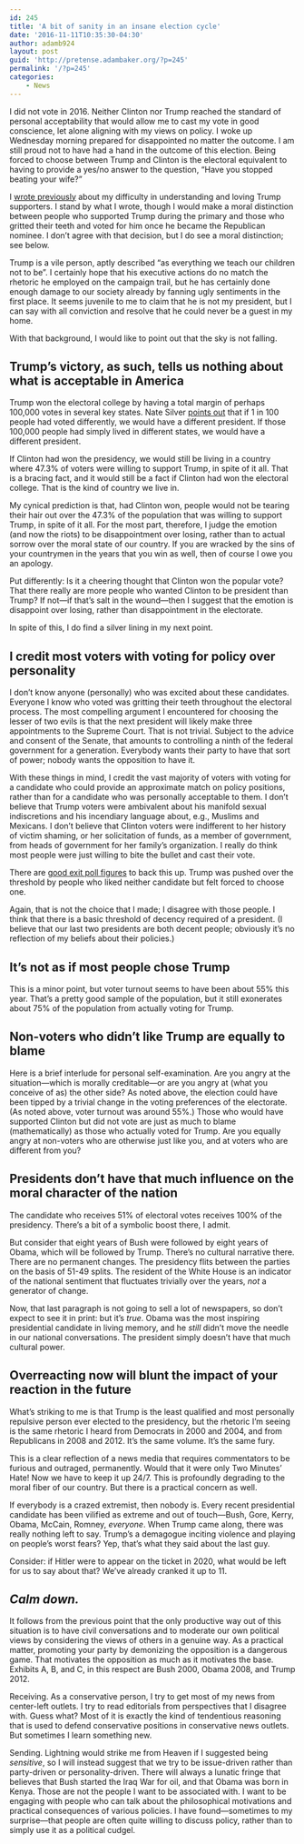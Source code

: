 ```yaml
---
id: 245
title: 'A bit of sanity in an insane election cycle'
date: '2016-11-11T10:35:30-04:30'
author: adamb924
layout: post
guid: 'http://pretense.adambaker.org/?p=245'
permalink: '/?p=245'
categories:
    - News
---
```


I did not vote in 2016. Neither Clinton nor Trump reached the standard of personal acceptability that would allow me to cast my vote in good conscience, let alone aligning with my views on policy. I woke up Wednesday morning prepared for disappointed no matter the outcome. I am still proud not to have had a hand in the outcome of this election. Being forced to choose between Trump and Clinton is the electoral equivalent to having to provide a yes/no answer to the question, “Have you stopped beating your wife?”

I [wrote previously](https://pretense.adambaker.org/?p=208) about my difficulty in understanding and loving Trump supporters. I stand by what I wrote, though I would make a moral distinction between people who supported Trump during the primary and those who gritted their teeth and voted for him once he became the Republican nominee. I don’t agree with that decision, but I do see a moral distinction; see below.

Trump is a vile person, aptly described “as everything we teach our children not to be”. I certainly hope that his executive actions do no match the rhetoric he employed on the campaign trail, but he has certainly done enough damage to our society already by fanning ugly sentiments in the first place. It seems juvenile to me to claim that he is not my president, but I can say with all conviction and resolve that he could never be a guest in my home.

With that background, I would like to point out that the sky is not falling.

## Trump’s victory, as such, tells us nothing about what is acceptable in America

Trump won the electoral college by having a total margin of perhaps 100,000 votes in several key states. Nate Silver [points out](http://fivethirtyeight.com/features/what-a-difference-2-percentage-points-makes/) that if 1 in 100 people had voted differently, we would have a different president. If those 100,000 people had simply lived in different states, we would have a different president.

If Clinton had won the presidency, we would still be living in a country where 47.3% of voters were willing to support Trump, in spite of it all. That is a bracing fact, and it would still be a fact if Clinton had won the electoral college. That is the kind of country we live in.

My cynical prediction is that, had Clinton won, people would not be tearing their hair out over the 47.3% of the population that was willing to support Trump, in spite of it all. For the most part, therefore, I judge the emotion (and now the riots) to be disappointment over losing, rather than to actual sorrow over the moral state of our country. If you are wracked by the sins of your countrymen in the years that you win as well, then of course I owe you an apology.

Put differently: Is it a cheering thought that Clinton won the popular vote? That there really are more people who wanted Clinton to be president than Trump? If not—if that’s salt in the wound—then I suggest that the emotion is disappoint over losing, rather than disappointment in the electorate.

In spite of this, I do find a silver lining in my next point.

## I credit most voters with voting for policy over personality

I don’t know anyone (personally) who was excited about these candidates. Everyone I know who voted was gritting their teeth throughout the electoral process. The most compelling argument I encountered for choosing the lesser of two evils is that the next president will likely make three appointments to the Supreme Court. That is not trivial. Subject to the advice and consent of the Senate, that amounts to controlling a ninth of the federal government for a generation. Everybody wants their party to have that sort of power; nobody wants the opposition to have it.

With these things in mind, I credit the vast majority of voters with voting for a candidate who could provide an approximate match on policy positions, rather than for a candidate who was personally acceptable to them. I don’t believe that Trump voters were ambivalent about his manifold sexual indiscretions and his incendiary language about, e.g., Muslims and Mexicans. I don’t believe that Clinton voters were indifferent to her history of victim shaming, or her solicitation of funds, as a member of government, from heads of government for her family’s organization. I really do think most people were just willing to bite the bullet and cast their vote.

There are [good exit poll figures](http://www.slate.com/articles/news_and_politics/politics/2016/11/debunking_myths_about_trump_voters_with_exit_polls.html) to back this up. Trump was pushed over the threshold by people who liked neither candidate but felt forced to choose one.

Again, that is not the choice that I made; I disagree with those people. I think that there is a basic threshold of decency required of a president. (I believe that our last two presidents are both decent people; obviously it’s no reflection of my beliefs about their policies.)

## It’s not as if most people chose Trump

This is a minor point, but voter turnout seems to have been about 55% this year. That’s a pretty good sample of the population, but it still exonerates about 75% of the population from actually voting for Trump.

## Non-voters who didn’t like Trump are equally to blame

Here is a brief interlude for personal self-examination. Are you angry at the situation—which is morally creditable—or are you angry at (what you conceive of as) the other side? As noted above, the election could have been tipped by a trivial change in the voting preferences of the electorate. (As noted above, voter turnout was around 55%.) Those who would have supported Clinton but did not vote are just as much to blame (mathematically) as those who actually voted for Trump. Are you equally angry at non-voters who are otherwise just like you, and at voters who are different from you?

## Presidents don’t have that much influence on the moral character of the nation

The candidate who receives 51% of electoral votes receives 100% of the presidency. There’s a bit of a symbolic boost there, I admit.

But consider that eight years of Bush were followed by eight years of Obama, which will be followed by Trump. There’s no cultural narrative there. There are no permanent changes. The presidency flits between the parties on the basis of 51-49 splits. The resident of the White House is an indicator of the national sentiment that fluctuates trivially over the years, *not* a generator of change.

Now, that last paragraph is not going to sell a lot of newspapers, so don’t expect to see it in print: but it’s *true*. Obama was the most inspiring presidential candidate in living memory, and he *still* didn’t move the needle in our national conversations. The president simply doesn’t have that much cultural power.

## Overreacting now will blunt the impact of your reaction in the future

What’s striking to me is that Trump is the least qualified and most personally repulsive person ever elected to the presidency, but the rhetoric I’m seeing is the same rhetoric I heard from Democrats in 2000 and 2004, and from Republicans in 2008 and 2012. It’s the same volume. It’s the same fury.

This is a clear reflection of a news media that requires commentators to be furious and outraged, permanently. Would that it were only Two Minutes’ Hate! Now we have to keep it up 24/7. This is profoundly degrading to the moral fiber of our country. But there is a practical concern as well.

If everybody is a crazed extremist, then nobody is. Every recent presidential candidate has been vilified as extreme and out of touch—Bush, Gore, Kerry, Obama, McCain, Romney, *everyone*. When Trump came along, there was really nothing left to say. Trump’s a demagogue inciting violence and playing on people’s worst fears? Yep, that’s what they said about the last guy.

Consider: if Hitler were to appear on the ticket in 2020, what would be left for us to say about that? We’ve already cranked it up to 11.

## *Calm down.*

It follows from the previous point that the only productive way out of this situation is to have civil conversations and to moderate our own political views by considering the views of others in a genuine way. As a practical matter, promoting your party by demonizing the opposition is a dangerous game. That motivates the opposition as much as it motivates the base. Exhibits A, B, and C, in this respect are Bush 2000, Obama 2008, and Trump 2012.

Receiving. As a conservative person, I try to get most of my news from center-left outlets. I try to read editorials from perspectives that I disagree with. Guess what? Most of it is exactly the kind of tendentious reasoning that is used to defend conservative positions in conservative news outlets. But sometimes I learn something new.

Sending. Lightning would strike me from Heaven if I suggested being *sensitive*, so I will instead suggest that we try to be issue-driven rather than party-driven or personality-driven. There will always a lunatic fringe that believes that Bush started the Iraq War for oil, and that Obama was born in Kenya. Those are not the people I want to be associated with. I want to be engaging with people who can talk about the philosophical motivations and practical consequences of various policies. I have found—sometimes to my surprise—that people are often quite willing to discuss policy, rather than to simply use it as a political cudgel.